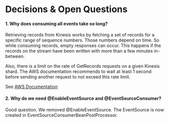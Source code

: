 # Decisions & Open Questions

#### 1. Why does consuming all events take so long?

Retrieving records from Kinesis works by fetching a set of
records for a specific range of sequence numbers. Those 
numbers depend on time. So while consuming records, empty 
responses can occur. This happens if the records on the stream
have been written with more than a few minutes in-between.

Also, there is a limit on the rate of GetRecords requests
on a given Kinesis shard. The AWS documentation recommends
to wait at least 1 second before sending another request
to not exceed this rate limit.

See [AWS Documentation](http://docs.aws.amazon.com/de_de/streams/latest/dev/developing-consumers-with-sdk.html#kinesis-using-sdk-java-get-data-shard-iterators) 

#### 2. Why do we need @EnableEventSource and @EventSourceConsumer?

Good question. We removed @EnableEventSource. The EventSource is now created 
in EventSourceConsumerBeanPostProcessor.